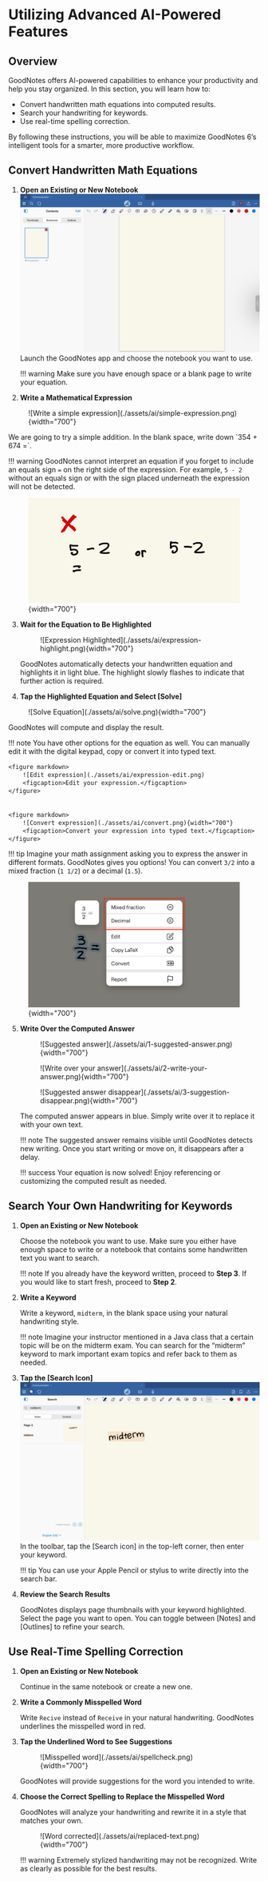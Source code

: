 # Utilizing Advanced AI-Powered Features

## Overview
GoodNotes offers AI-powered capabilities to enhance your productivity and help you stay organized. In this section, you will learn how to:

- Convert handwritten math equations into computed results.
- Search your handwriting for keywords.
- Use real-time spelling correction.

By following these instructions, you will be able to maximize GoodNotes 6’s intelligent tools for a smarter, more productive workflow.

## Convert Handwritten Math Equations

1. **Open an Existing or New Notebook**
   ![Notebook opened](./assets/ai/empty-page.png) 
   Launch the GoodNotes app and choose the notebook you want to use.
   
    !!! warning
        Make sure you have enough space or a blank page to write your equation.

2. **Write a Mathematical Expression**
<figure markdown>
   ![Write a simple expression](./assets/ai/simple-expression.png){width="700"}
</figure>
   We are going to try a simple addition. In the blank space, write down `354 + 674 =`.

!!! warning
    GoodNotes cannot interpret an equation if you forget to include an equals sign `=` on the right side of the expression. For example, `5 - 2` without an equals sign or with the sign placed underneath the expression will not be detected.
    <figure markdown>
       ![Misplacement of the equals sign](./assets/ai/detection-error.png){width="700"}
    </figure>

3. **Wait for the Equation to Be Highlighted**
    <figure markdown>
       ![Expression Highlighted](./assets/ai/expression-highlight.png){width="700"}
    </figure>  
     
    GoodNotes automatically detects your handwritten equation and highlights it in light blue. The highlight slowly flashes to indicate that further action is required.

4. **Tap the Highlighted Equation and Select [Solve]**
<figure markdown>
    ![Solve Equation](./assets/ai/solve.png){width="700"}
</figure>  
    
GoodNotes will compute and display the result.

!!! note
    You have other options for the equation as well. You can manually edit it with the digital keypad, copy or convert it into typed text.

    <figure markdown>
        ![Edit expression](./assets/ai/expression-edit.png)
        <figcaption>Edit your expression.</figcaption>
    </figure> 


    <figure markdown>
        ![Convert expression](./assets/ai/convert.png){width="700"} 
        <figcaption>Convert your expression into typed text.</figcaption>
    </figure>  


!!! tip
    Imagine your math assignment asking you to express the answer in different formats. GoodNotes gives you options! You can convert `3/2` into a mixed fraction (`1 1/2`) or a decimal (`1.5`).
    <figure markdown>
        ![Express answer in different formats](./assets/ai/fraction-options.png){width="700"} 
    </figure>  

5. **Write Over the Computed Answer**
    <figure markdown>
        ![Suggested answer](./assets/ai/1-suggested-answer.png){width="700"} 
    </figure> 
    <figure markdown>
           ![Write over your answer](./assets/ai/2-write-your-answer.png){width="700"} 
    </figure> 
    <figure markdown>
           ![Suggested answer disappear](./assets/ai/3-suggestion-disappear.png){width="700"} 
    </figure> 
   The computed answer appears in blue. Simply write over it to replace it with your own text.

    !!! note
        The suggested answer remains visible until GoodNotes detects new writing. Once you start writing or move on, it disappears after a delay.

    !!! success
        Your equation is now solved! Enjoy referencing or customizing the computed result as needed.

## Search Your Own Handwriting for Keywords

1. **Open an Existing or New Notebook** 

	Choose the notebook you want to use. Make sure you either have enough space to write or a notebook that contains some handwritten text you want to search.
	
	!!! note 
		If you already have the keyword written, proceed to **Step 3**. If you would like to start fresh, proceed to **Step 2**.

2. **Write a Keyword** 

	Write a keyword, `midterm`, in the blank space using your natural handwriting style.
	
	!!! note 
		Imagine your instructor mentioned in a Java class that a certain topic will be on the midterm exam. You can search for the “midterm” keyword to mark important exam topics and refer back to them as needed.

3. **Tap the [Search Icon]**
   ![Keyword search](./assets/ai/search.png)  
  	In the toolbar, tap the [Search icon] in the top-left corner, then enter your keyword.

    !!! tip
        You can use your Apple Pencil or stylus to write directly into the search bar.

4. **Review the Search Results**

	GoodNotes displays page thumbnails with your keyword highlighted. Select the page you want to open. You can toggle between [Notes] and [Outlines] to refine your search.

## Use Real-Time Spelling Correction

1. **Open an Existing or New Notebook**

	Continue in the same notebook or create a new one.

2. **Write a Commonly Misspelled Word**  

	Write `Recive` instead of `Receive` in your natural handwriting. GoodNotes underlines the misspelled word in red.

3. **Tap the Underlined Word to See Suggestions**  

    <figure markdown>
        ![Misspelled word](./assets/ai/spellcheck.png){width="700"}
    </figure>
    GoodNotes will provide suggestions for the word you intended to write.
	
4. **Choose the Correct Spelling to Replace the Misspelled Word**

    GoodNotes will analyze your handwriting and rewrite it in a style that matches your own.  
    <figure markdown>
        ![Word corrected](./assets/ai/replaced-text.png){width="700"}
    </figure>

    !!! warning
        Extremely stylized handwriting may not be recognized. Write as clearly as possible for the best results.